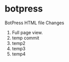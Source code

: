 # botpress
BotPress HTML file
Changes


1. Full page view.
2. temp commit
3. temp2
4. temp3
5. temp4
   
